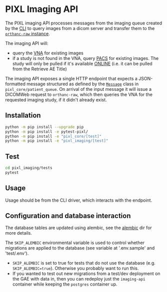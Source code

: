 # PIXL Imaging API

The PIXL imaging API processes messages from the imaging queue created by the [CLI](../cli/README.md)
to query images from a dicom server and transfer them to the [`orthanc-raw` instance](../orthanc/orthanc-raw/README.md).

The imaging API will:

- query the [VNA](https://en.wikipedia.org/wiki/Vendor_Neutral_Archive) for existing images
- if a study is not found in the VNA, query
  [PACS](https://en.wikipedia.org/wiki/Picture_archiving_and_communication_system) for existing images.
  The study will only be pulled if it's available
  [ONLINE](https://dicom.nema.org/medical/dicom/2020b/output/chtml/part03/sect_C.4.23.html) (i.e.
  it can be pulled from the Retrieve AE Title)

The imaging API exposes a single HTTP endpoint that expects a JSON-formatted message structured as defined by the
[`Message`](../pixl_core/src/core/patient_queue/message.py) class in `pixl_core/patient_queue`.
On arrival of the input message it will issue a DICOMWeb request to `orthanc-raw`, which then queries the VNA
for the requested imaging study, if it didn't already exist.

## Installation

```bash
python -m pip install --upgrade pip
python -m pip install -e pytest-pixl/
python -m pip install -e "pixl_core/[test]"
python -m pip install -e "pixl_imaging/[test]"
```

## Test


```bash
cd pixl_imaging/tests
pytest
```

## Usage

Usage should be from the CLI driver, which interacts with the endpoint.


## Configuration and database interaction

The database tables are updated using alembic, see the [alembic](alembic) dir for more details.

The `SKIP_ALEMBIC` environmental variable is used to control whether migrations are applied to the database (see variable at '.env.sample' and 'test/.env').

- `SKIP_ALEMBIC` is set to true for tests that do not use the database (e.g. `SKIP_ALEMBIC=true`). Otherwise you probably want to run this.
- If you wanted to test out new migrations from a test/dev deployment on the GAE with data in,
  then you can redeploy just the `imaging-api` container while keeping the `postgres` container up. 
